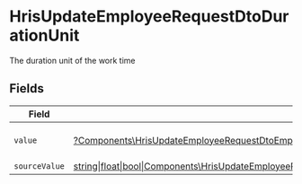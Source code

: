 # HrisUpdateEmployeeRequestDtoDurationUnit

The duration unit of the work time


## Fields

| Field                                                                                                                                                                                      | Type                                                                                                                                                                                       | Required                                                                                                                                                                                   | Description                                                                                                                                                                                | Example                                                                                                                                                                                    |
| ------------------------------------------------------------------------------------------------------------------------------------------------------------------------------------------ | ------------------------------------------------------------------------------------------------------------------------------------------------------------------------------------------ | ------------------------------------------------------------------------------------------------------------------------------------------------------------------------------------------ | ------------------------------------------------------------------------------------------------------------------------------------------------------------------------------------------ | ------------------------------------------------------------------------------------------------------------------------------------------------------------------------------------------ |
| `value`                                                                                                                                                                                    | [?Components\HrisUpdateEmployeeRequestDtoEmploymentWorkTimeValue](../../Models/Components/HrisUpdateEmployeeRequestDtoEmploymentWorkTimeValue.md)                                          | :heavy_minus_sign:                                                                                                                                                                         | The unified value for the period.                                                                                                                                                          | month                                                                                                                                                                                      |
| `sourceValue`                                                                                                                                                                              | [string\|float\|bool\|Components\HrisUpdateEmployeeRequestDtoSourceValueEmploymentWorkTime4\|array\|null](../../Models/Components/HrisUpdateEmployeeRequestDtoEmploymentWorkTimeSourceValue.md) | :heavy_minus_sign:                                                                                                                                                                         | N/A                                                                                                                                                                                        |                                                                                                                                                                                            |